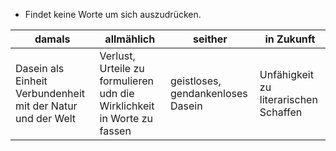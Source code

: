 - Findet keine Worte um sich auszudrücken.


damals | allmählich | seither | in Zukunft
-------|------------|---------|-----------
Dasein als Einheit Verbundenheit mit der Natur und der Welt | Verlust, Urteile zu formulieren udn die Wirklichkeit in Worte zu fassen | geistloses, gendankenloses Dasein | Unfähigkeit zu literarischen Schaffen
